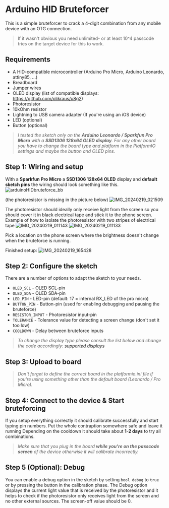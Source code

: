 

# Arduino HID Bruteforcer
This is a simple bruteforcer to crack a 4-digit combination from any mobile device with an OTG connection.

> If it wasn't obvious you need  unlimited- or at least 10^4 passcode
> tries on the target device for this to work.

## Requirements

 - A HID-compatible microcontroller (Arduino Pro Micro, Arduino Leonardo, attiny85, ...)
 - Breadboard
 - Jumper wires
 - OLED display (list of compatible displays: https://github.com/olikraus/u8g2)
 - Photoresistor
 - 10kOhm resistor
 - Lightning to USB camera adapter (If you're using an iOS device) 
 - LED (optional)
 - Button (optional)

> *I tested the sketch only on the **Arduino Leonardo / Sparkfun Pro Micro**
> with a **SSD1306 128x64 OLED display**. 
> For any other board you have to change the board type and platform in
> the PlatformIO settings and maybe the button and OLED pins.*
  

## Step 1: Wiring and setup
With a **Sparkfun Pro Micro** a **SSD1306 128x64 OLED** display and **default sketch pins** the wiring should look something like this.
![arduinoHIDbruteforce_bb](https://github.com/Salvito7/arduino-hid-bruteforce/assets/84077475/fb69dd02-d872-4816-a93e-011ca08c75e2)

(the photoresistor is missing in the picture below)
![IMG_20240219_021509](https://github.com/Salvito7/arduino-hid-bruteforce/assets/84077475/ed34c701-aa2c-4f19-903d-a921ef5675cd)

The photoresistor should ideally only receive light from the screen so you should cover it in black electrical tape and stick it to the phone screen.
Example of how to isolate the photoresistor with two stripes of electrical tape
![IMG_20240219_011143](https://github.com/Salvito7/arduino-hid-bruteforce/assets/84077475/59d06670-4f8e-450b-904c-4e57c8729aff)
![IMG_20240219_011133](https://github.com/Salvito7/arduino-hid-bruteforce/assets/84077475/45005beb-7991-4373-84cf-87abb121769c)

Pick a location on the phone screen where the brightness doesn't change when the bruteforce is running.

Finished setup:
![IMG_20240219_165428](https://github.com/Salvito7/arduino-hid-bruteforce/assets/84077475/2f474c40-f286-42f3-9bbd-0f0c43c93225)

## Step 2: Configure the sketch
There are a number of options to adapt the sketch to your needs.
 - `OLED_SCL` - OLED SCL-pin 
 - `OLED_SDA` - OLED SDA-pin 
 - `LED_PIN` -  LED-pin (default: 17 = internal RX_LED of the pro micro)
 - `BUTTON_PIN` - Button-pin (used for enabling debugging and pausing the bruteforce)
 - `RESISTOR_INPUT` -  Photoresistor input-pin
 - `TOLERANCE` - Tolerance value for detecting a screen change (don't set it too low)
 - `COOLDOWN` - Delay between bruteforce inputs

> *To change the display type please consult the list below and change
> the code accordingly: [supported displays](https://github.com/olikraus/u8g2/wiki/u8g2setupcpp)*

## Step 3: Upload to board

> *Don't forget to define the correct board in the platformio.ini
> file if you're using something other than the default 
> board (Leonardo / Pro Micro).*

## Step 4: Connect to the device & Start bruteforcing
If you setup everything correctly it should calibrate successfully and start typing pin numbers. 
Put the whole contraption somewhere safe and leave it running 
Depending on the cooldown it should take about **1-2 days** to try all combinations. 
> *Make sure that you plug in the board **while you're on the passcode
> screen** of the device otherwise it will calibrate incorrectly.*

## Step 5 (Optional): Debug
 You can enable a debug option in the sketch by setting `bool debug` to `true` or by pressing the button in the calibration phase.
 The Debug option displays the current light value that is received by the photoresistor and it helps to check if  the photoresistor only receives light from the screen and no other external sources. 
 The screen-off value should be 0.
